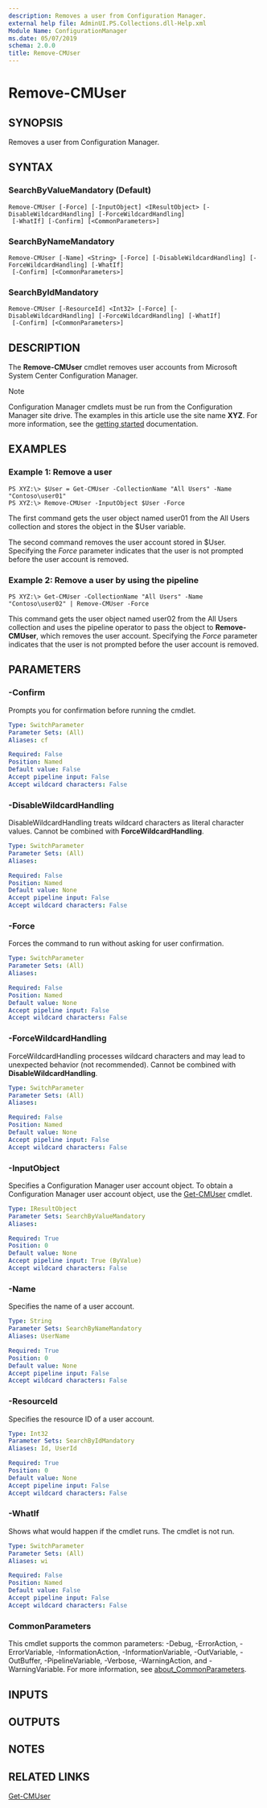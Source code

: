 ```yaml
---
description: Removes a user from Configuration Manager.
external help file: AdminUI.PS.Collections.dll-Help.xml
Module Name: ConfigurationManager
ms.date: 05/07/2019
schema: 2.0.0
title: Remove-CMUser
---
```


# Remove-CMUser

## SYNOPSIS
Removes a user from Configuration Manager.

## SYNTAX

### SearchByValueMandatory (Default)
```
Remove-CMUser [-Force] [-InputObject] <IResultObject> [-DisableWildcardHandling] [-ForceWildcardHandling]
 [-WhatIf] [-Confirm] [<CommonParameters>]
```

### SearchByNameMandatory
```
Remove-CMUser [-Name] <String> [-Force] [-DisableWildcardHandling] [-ForceWildcardHandling] [-WhatIf]
 [-Confirm] [<CommonParameters>]
```

### SearchByIdMandatory
```
Remove-CMUser [-ResourceId] <Int32> [-Force] [-DisableWildcardHandling] [-ForceWildcardHandling] [-WhatIf]
 [-Confirm] [<CommonParameters>]
```

## DESCRIPTION
The **Remove-CMUser** cmdlet removes user accounts from Microsoft System Center Configuration Manager.

> [!NOTE]
> Configuration Manager cmdlets must be run from the Configuration Manager site drive.
> The examples in this article use the site name **XYZ**. For more information, see the
> [getting started](/powershell/sccm/overview) documentation.

## EXAMPLES

### Example 1: Remove a user
```
PS XYZ:\> $User = Get-CMUser -CollectionName "All Users" -Name "Contoso\user01"
PS XYZ:\> Remove-CMUser -InputObject $User -Force
```

The first command gets the user object named user01 from the All Users collection and stores the object in the $User variable.

The second command removes the user account stored in $User.
Specifying the *Force* parameter indicates that the user is not prompted before the user account is removed.

### Example 2: Remove a user by using the pipeline
```
PS XYZ:\> Get-CMUser -CollectionName "All Users" -Name "Contoso\user02" | Remove-CMUser -Force
```

This command gets the user object named user02 from the All Users collection and uses the pipeline operator to pass the object to **Remove-CMUser**, which removes the user account.
Specifying the *Force* parameter indicates that the user is not prompted before the user account is removed.

## PARAMETERS

### -Confirm
Prompts you for confirmation before running the cmdlet.

```yaml
Type: SwitchParameter
Parameter Sets: (All)
Aliases: cf

Required: False
Position: Named
Default value: False
Accept pipeline input: False
Accept wildcard characters: False
```

### -DisableWildcardHandling
DisableWildcardHandling treats wildcard characters as literal character values. Cannot be combined with **ForceWildcardHandling**.

```yaml
Type: SwitchParameter
Parameter Sets: (All)
Aliases:

Required: False
Position: Named
Default value: None
Accept pipeline input: False
Accept wildcard characters: False
```

### -Force
Forces the command to run without asking for user confirmation.

```yaml
Type: SwitchParameter
Parameter Sets: (All)
Aliases:

Required: False
Position: Named
Default value: None
Accept pipeline input: False
Accept wildcard characters: False
```

### -ForceWildcardHandling
ForceWildcardHandling processes wildcard characters and may lead to unexpected behavior (not recommended). Cannot be combined with **DisableWildcardHandling**.

```yaml
Type: SwitchParameter
Parameter Sets: (All)
Aliases:

Required: False
Position: Named
Default value: None
Accept pipeline input: False
Accept wildcard characters: False
```

### -InputObject
Specifies a Configuration Manager user account object.
To obtain a Configuration Manager user account object, use the [Get-CMUser](Get-CMUser.md) cmdlet.

```yaml
Type: IResultObject
Parameter Sets: SearchByValueMandatory
Aliases:

Required: True
Position: 0
Default value: None
Accept pipeline input: True (ByValue)
Accept wildcard characters: False
```

### -Name
Specifies the name of a user account.

```yaml
Type: String
Parameter Sets: SearchByNameMandatory
Aliases: UserName

Required: True
Position: 0
Default value: None
Accept pipeline input: False
Accept wildcard characters: False
```

### -ResourceId
Specifies the resource ID of a user account.

```yaml
Type: Int32
Parameter Sets: SearchByIdMandatory
Aliases: Id, UserId

Required: True
Position: 0
Default value: None
Accept pipeline input: False
Accept wildcard characters: False
```

### -WhatIf
Shows what would happen if the cmdlet runs.
The cmdlet is not run.

```yaml
Type: SwitchParameter
Parameter Sets: (All)
Aliases: wi

Required: False
Position: Named
Default value: False
Accept pipeline input: False
Accept wildcard characters: False
```

### CommonParameters
This cmdlet supports the common parameters: -Debug, -ErrorAction, -ErrorVariable, -InformationAction, -InformationVariable, -OutVariable, -OutBuffer, -PipelineVariable, -Verbose, -WarningAction, and -WarningVariable. For more information, see [about_CommonParameters](https://go.microsoft.com/fwlink/?LinkID=113216).

## INPUTS

## OUTPUTS

## NOTES

## RELATED LINKS

[Get-CMUser](Get-CMUser.md)


